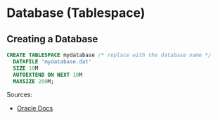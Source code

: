# Database (Tablespace)

## Creating a Database
```sql
CREATE TABLESPACE mydatabase /* replace with the database name */
  DATAFILE 'mydatabase.dat'
  SIZE 10M
  AUTOEXTEND ON NEXT 10M
  MAXSIZE 200M;
```

Sources:
* [Oracle Docs](https://docs.oracle.com/cd/B19306_01/server.102/b14200/statements_7003.htm)
